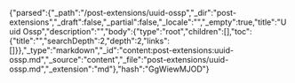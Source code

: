 {"parsed":{"_path":"/post-extensions/uuid-ossp","_dir":"post-extensions","_draft":false,"_partial":false,"_locale":"","_empty":true,"title":"Uuid Ossp","description":"","body":{"type":"root","children":[],"toc":{"title":"","searchDepth":2,"depth":2,"links":[]}},"_type":"markdown","_id":"content:post-extensions:uuid-ossp.md","_source":"content","_file":"post-extensions/uuid-ossp.md","_extension":"md"},"hash":"GgWiewMJOD"}